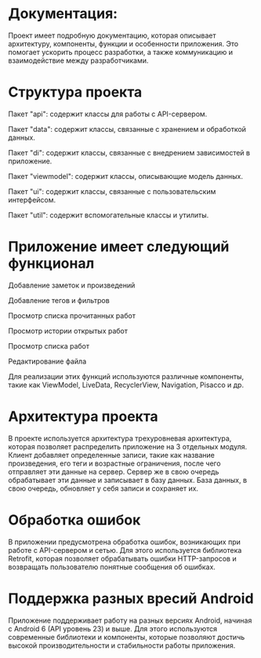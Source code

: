 # Документация:

Проект имеет подробную документацию, которая описывает архитектуру, компоненты, функции и особенности приложения. Это помогает ускорить процесс разработки, а также коммуникацию и взаимодействие между разработчиками.


# Структура проекта

Пакет "api": содержит классы для работы с API-сервером.

Пакет "data": содержит классы, связанные с хранением и обработкой данных.

Пакет "di": содержит классы, связанные с внедрением зависимостей в приложение.

Пакет "viewmodel": содержит классы, описывающие модель данных.

Пакет "ui": содержит классы, связанные с пользовательским интерфейсом.

Пакет "util": содержит вспомогательные классы и утилиты.

# Приложение имеет следующий функционал

Добавление заметок и произведений

Добавление тегов и фильтров

Просмотр списка прочитанных работ

Просмотр истории открытых работ

Просмотр списка работ

Редактирование файла

Для реализации этих функций используются различные компоненты, такие как ViewModel, LiveData, RecyclerView, Navigation, Pisacco и др.

# Архитектура проекта

В проекте используется архитектура трехуровневая архитектура, которая позволяет распределить приложение на 3 отдельных модуля. Клиент добавляет определенные записи, такие как название произведения, его теги и возрастные ограничения, после чего отправляет эти данные на сервер. Сервер же в свою очередь обрабатывает эти данные и записывает в базу данных. База данных, в свою очередь, обновляет у себя записи и сохраняет их.

# Обработка ошибок

В приложении предусмотрена обработка ошибок, возникающих при работе с API-сервером и сетью. Для этого используется библиотека Retrofit, которая позволяет обрабатывать ошибки HTTP-запросов и возвращать пользователю понятные сообщения об ошибках.

# Поддержка разных вресий Android

Приложение поддерживает работу на разных версиях Android, начиная с Android 6 (API уровень 23) и выше. Для этого используются современные библиотеки и компоненты, которые позволяют достичь высокой производительности и стабильности работы приложения.
